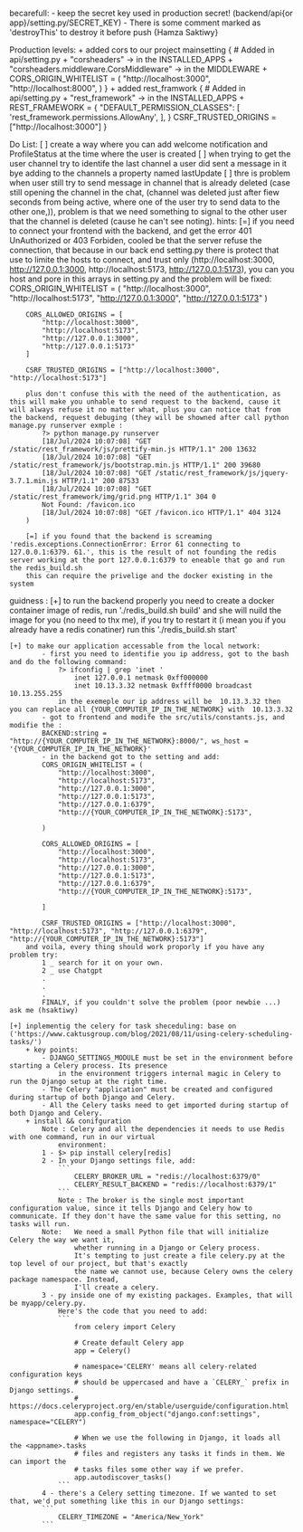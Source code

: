becarefull:
    - keep the secret key used in production secret! (backend/api{or app}/setting.py/SECRET_KEY)
    - There is some comment marked as 'destroyThis' to destroy it before push {Hamza Saktiwy} 

Production levels:
    + added cors to our project mainsetting
        {
            # Added in api/setting.py
            + "corsheaders" -> in the INSTALLED_APPS
            + "corsheaders.middleware.CorsMiddleware" -> in the MIDDLEWARE
            + CORS_ORIGIN_WHITELIST = (
                "http://localhost:3000",
                "http://localhost:8000",
                )
        }
    + added rest_framwork
        {
            # Added in api/setting.py
            + "rest_framework" -> in the  INSTALLED_APPS
            +  REST_FRAMEWORK = {
                "DEFAULT_PERMISSION_CLASSES": [
                    'rest_framework.permissions.AllowAny',
                ],
            }
            CSRF_TRUSTED_ORIGINS = ["http://localhost:3000"] 
        }

Do List:
    [ ] create a way where you can add welcome notification and ProfileStatus at the time where the user is created
    [ ] when trying to get the user channel try to identife the last channel a user did sent a message in it bye adding to the channels a property named lastUpdate
    [ ] thre is problem when user still try to send message in  channel that is already deleted (case still opening the channel in the chat, (channel was deleted just after fiew seconds from being active, where one of the user try to send data to the other one,)), problem is that we need something to signal to the other user that the channel is deleted (cause he can't see noting).
hints:
    [=] if you need to connect your frontend with the backend, and get the error 401 UnAuthorized or 403 Forbiden,
        cooled be that the server refuse the connection, that because in our back end setting.py there is protect that use to limite the hosts to connect, and trust only (http://localhost:3000, http://127.0.0.1:3000, http://localhost:5173, http://127.0.0.1:5173), you can  you host and pore in this arrays in setting.py and the problem will be fixed:
        CORS_ORIGIN_WHITELIST = (
            "http://localhost:3000",
            "http://localhost:5173",
            "http://127.0.0.1:3000",
            "http://127.0.0.1:5173"
        )

        CORS_ALLOWED_ORIGINS = [
            "http://localhost:3000",
            "http://localhost:5173",
            "http://127.0.0.1:3000",
            "http://127.0.0.1:5173"
        ]

        CSRF_TRUSTED_ORIGINS = ["http://localhost:3000", "http://localhost:5173"]

        plus don't confuse this with the need of the authentication, as this will make you unhable to send request to the backend, cause it will always refuse it no matter what, plus you can notice that from the backend, request debuging (they will be showned after call python manage.py runserver exmple :
            ?> python manage.py runserver
            [18/Jul/2024 10:07:08] "GET /static/rest_framework/js/prettify-min.js HTTP/1.1" 200 13632
            [18/Jul/2024 10:07:08] "GET /static/rest_framework/js/bootstrap.min.js HTTP/1.1" 200 39680
            [18/Jul/2024 10:07:08] "GET /static/rest_framework/js/jquery-3.7.1.min.js HTTP/1.1" 200 87533
            [18/Jul/2024 10:07:08] "GET /static/rest_framework/img/grid.png HTTP/1.1" 304 0
            Not Found: /favicon.ico
            [18/Jul/2024 10:07:08] "GET /favicon.ico HTTP/1.1" 404 3124
        )

        [=] if you found that the backend is screaming 'redis.exceptions.ConnectionError: Error 61 connecting to 127.0.0.1:6379. 61.', this is the result of not founding the redis server working at the port 127.0.0.1:6379 to eneable that go and run the redis_build.sh
        this can require the privelige and the docker existing in the system


guidness : 
    [+] to run the backend properly you need to create a docker container image of redis, run './redis_build.sh build' and she will nuild the image for you (no need to thx me), if you try to restart it (i mean you  if you already have a redis conatiner) run this './redis_build.sh start'

    [+] to make our application accessable from the local network:
            - first you need to identifie you ip address, got to the bash and do the following command:
                ?> ifconfig | grep 'inet '
                    inet 127.0.0.1 netmask 0xff000000 
                    inet 10.13.3.32 netmask 0xffff0000 broadcast 10.13.255.255
                in the exemeple our ip address will be  10.13.3.32 then you can replace all {YOUR_COMPUTER_IP_IN_THE_NETWORK} with  10.13.3.32
            - got to frontend and modife the src/utils/constants.js, and modifie the : 
            BACKEND:string = "http://{YOUR_COMPUTER_IP_IN_THE_NETWORK}:8000/", ws_host = '{YOUR_COMPUTER_IP_IN_THE_NETWORK}'
            - in the backend got to the setting and add:
            CORS_ORIGIN_WHITELIST = (
                "http://localhost:3000",
                "http://localhost:5173",
                "http://127.0.0.1:3000",
                "http://127.0.0.1:5173",
                "http://127.0.0.1:6379",
                "http://{YOUR_COMPUTER_IP_IN_THE_NETWORK}:5173",

            )

            CORS_ALLOWED_ORIGINS = [
                "http://localhost:3000",
                "http://localhost:5173",
                "http://127.0.0.1:3000",
                "http://127.0.0.1:5173",
                "http://127.0.0.1:6379",
                "http://{YOUR_COMPUTER_IP_IN_THE_NETWORK}:5173",

            ]

            CSRF_TRUSTED_ORIGINS = ["http://localhost:3000", "http://localhost:5173", "http://127.0.0.1:6379", "http://{YOUR_COMPUTER_IP_IN_THE_NETWORK}:5173"]
        and voila, every thing should work proporly if you have any problem try:
            1 _ search for it on your own.
            2 _ use Chatgpt
            .
            .
            .
            FINALY, if you couldn't solve the problem (poor newbie ...) ask me (hsaktiwy)

    [+] inplementig the celery for task sheceduling: base on ('https://www.caktusgroup.com/blog/2021/08/11/using-celery-scheduling-tasks/')
        + key points:
            - DJANGO_SETTINGS_MODULE must be set in the environment before starting a Celery process. Its presence
                in the environment triggers internal magic in Celery to run the Django setup at the right time.
            - The Celery "application" must be created and configured during startup of both Django and Celery.
            - All the Celery tasks need to get imported during startup of both Django and Celery.
        + install && conifguration
            Note : Celery and all the dependencies it needs to use Redis with one command, run in our virtual
                environment:
            1 - $> pip install celery[redis]
            2 - In your Django settings file, add:
                ```
                    CELERY_BROKER_URL = "redis://localhost:6379/0"
                    CELERY_RESULT_BACKEND = "redis://localhost:6379/1"
                ```
                Note : The broker is the single most important configuration value, since it tells Django and Celery how to communicate. If they don't have the same value for this setting, no tasks will run.
            Note:   We need a small Python file that will initialize Celery the way we want it,
                    whether running in a Django or Celery process.
                    It's tempting to just create a file celery.py at the top level of our project, but that's exactly 
                    the name we cannot use, because Celery owns the celery package namespace. Instead,
                    I'll create a celery.
            3 - py inside one of my existing packages. Examples, that will be myapp/celery.py.
                Here's the code that you need to add:
                ```
                    from celery import Celery

                    # Create default Celery app
                    app = Celery()

                    # namespace='CELERY' means all celery-related configuration keys
                    # should be uppercased and have a `CELERY_` prefix in Django settings.
                    # https://docs.celeryproject.org/en/stable/userguide/configuration.html
                    app.config_from_object("django.conf:settings", namespace="CELERY")

                    # When we use the following in Django, it loads all the <appname>.tasks
                    # files and registers any tasks it finds in them. We can import the
                    # tasks files some other way if we prefer.
                    app.autodiscover_tasks()
                ```
            4 - there's a Celery setting timezone. If we wanted to set that, we'd put something like this in our Django settings:
            ```
                CELERY_TIMEZONE = "America/New_York"
            ```
            

